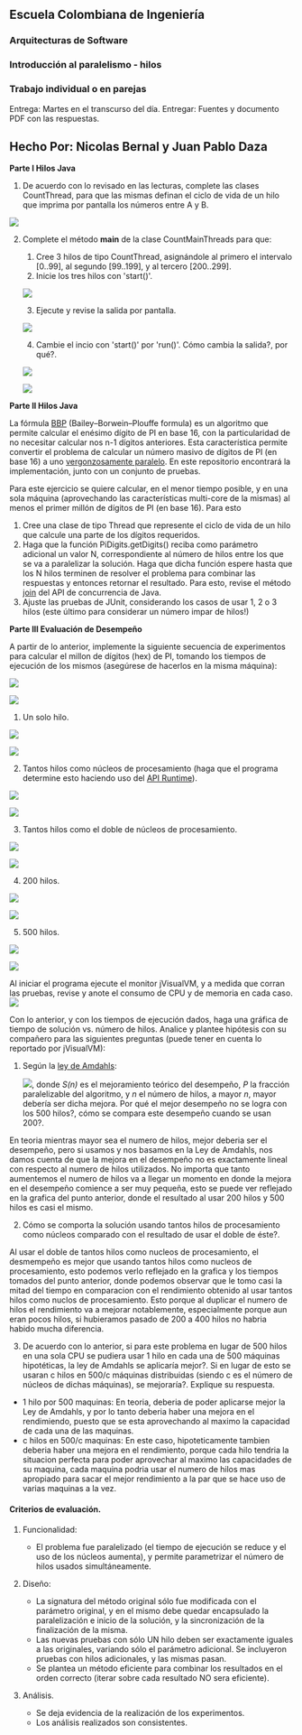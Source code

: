 ## Escuela Colombiana de Ingeniería
### Arquitecturas de Software
### Introducción al paralelismo - hilos

### Trabajo individual o en parejas

Entrega: Martes en el transcurso del día.
Entregar: Fuentes y documento PDF con las respuestas.

## Hecho Por: Nicolas Bernal y Juan Pablo Daza

**Parte I Hilos Java**

1. De acuerdo con lo revisado en las lecturas, complete las clases CountThread, para que las mismas definan el ciclo de vida de un hilo que imprima por pantalla los números entre A y B.

![](img/1.png)

2. Complete el método __main__ de la clase CountMainThreads para que:
	1. Cree 3 hilos de tipo CountThread, asignándole al primero el intervalo [0..99], al segundo [99..199], y al tercero [200..299].
	2. Inicie los tres hilos con 'start()'.
	
 	![](img/2.png)

   	3. Ejecute y revise la salida por pantalla. 
	
 	![](img/3.png)

   	4. Cambie el incio con 'start()' por 'run()'. Cómo cambia la salida?, por qué?.

	![](img/4.png)

	![](img/5.png)
 
**Parte II Hilos Java**

La fórmula [BBP](https://en.wikipedia.org/wiki/Bailey%E2%80%93Borwein%E2%80%93Plouffe_formula) (Bailey–Borwein–Plouffe formula) es un algoritmo que permite calcular el enésimo dígito de PI en base 16, con la particularidad de no necesitar calcular nos n-1 dígitos anteriores. Esta característica permite convertir el problema de calcular un número masivo de dígitos de PI (en base 16) a uno [vergonzosamente paralelo](https://en.wikipedia.org/wiki/Embarrassingly_parallel). En este repositorio encontrará la implementación, junto con un conjunto de pruebas. 

Para este ejercicio se quiere calcular, en el menor tiempo posible, y en una sola máquina (aprovechando las características multi-core de la mismas) al menos el primer millón de dígitos de PI (en base 16). Para esto

1. Cree una clase de tipo Thread que represente el ciclo de vida de un hilo que calcule una parte de los dígitos requeridos.
2. Haga que la función PiDigits.getDigits() reciba como parámetro adicional un valor N, correspondiente al número de hilos entre los que se va a paralelizar la solución. Haga que dicha función espere hasta que los N hilos terminen de resolver el problema para combinar las respuestas y entonces retornar el resultado. Para esto, revise el método [join](https://docs.oracle.com/javase/tutorial/essential/concurrency/join.html) del API de concurrencia de Java.
3. Ajuste las pruebas de JUnit, considerando los casos de usar 1, 2 o 3 hilos (este último para considerar un número impar de hilos!)


**Parte III Evaluación de Desempeño**

A partir de lo anterior, implemente la siguiente secuencia de experimentos para calcular el millon de dígitos (hex) de PI, tomando los tiempos de ejecución de los mismos (asegúrese de hacerlos en la misma máquina):

![](img/6.png)

![](img/7.png)

1. Un solo hilo.

![](img/8.png)

![](img/13.png)

2. Tantos hilos como núcleos de procesamiento (haga que el programa determine esto haciendo uso del [API Runtime](https://docs.oracle.com/javase/7/docs/api/java/lang/Runtime.html)).

![](img/12.png)

![](img/14.png)

3. Tantos hilos como el doble de núcleos de procesamiento.

![](img/11.png)

![](img/15.png)

4. 200 hilos.

![](img/10.png)

![](img/16.png)

5. 500 hilos.

![](img/9.png)

![](img/17.png)

Al iniciar el programa ejecute el monitor jVisualVM, y a medida que corran las pruebas, revise y anote el consumo de CPU y de memoria en cada caso. ![](img/jvisualvm.png)

Con lo anterior, y con los tiempos de ejecución dados, haga una gráfica de tiempo de solución vs. número de hilos. Analice y plantee hipótesis con su compañero para las siguientes preguntas (puede tener en cuenta lo reportado por jVisualVM):



1. Según la [ley de Amdahls](https://www.pugetsystems.com/labs/articles/Estimating-CPU-Performance-using-Amdahls-Law-619/#WhatisAmdahlsLaw?):

	![](img/ahmdahls.png), donde _S(n)_ es el mejoramiento teórico del desempeño, _P_ la fracción paralelizable del algoritmo, y _n_ el número de hilos, a mayor _n_, mayor debería ser dicha mejora. Por qué el mejor desempeño no se logra con los 500 hilos?, cómo se compara este desempeño cuando se usan 200?. 

En teoria mientras mayor sea el numero de hilos, mejor deberia ser el desempeño, pero si usamos y nos basamos en la Ley de Amdahls, nos damos cuenta de que la mejora en el desempeño no es exactamente lineal con respecto al numero de hilos utilizados. No importa que tanto aumentemos el numero de hilos va a llegar un momento en donde la mejora en el desempeño comience a ser muy pequeña, esto se puede ver reflejado en la grafica del punto anterior, donde el resultado al usar 200 hilos y 500 hilos es casi el mismo. 

2. Cómo se comporta la solución usando tantos hilos de procesamiento como núcleos comparado con el resultado de usar el doble de éste?.

Al usar el doble de tantos hilos como nucleos de procesamiento, el desmempeño es mejor que usando tantos hilos como nucleos de procesamiento, esto podemos verlo reflejado en la grafica y los tiempos tomados del punto anterior, donde podemos observar que le tomo casi la mitad del tiempo en comparacion con el rendimiento obtenido al usar tantos hilos como nuclos de procesamiento. Esto porque al duplicar el numero de hilos el rendimiento va a mejorar notablemente, especialmente porque aun eran pocos hilos, si hubieramos pasado de 200 a 400 hilos no habria habido mucha diferencia.

3. De acuerdo con lo anterior, si para este problema en lugar de 500 hilos en una sola CPU se pudiera usar 1 hilo en cada una de 500 máquinas hipotéticas, la ley de Amdahls se aplicaría mejor?. Si en lugar de esto se usaran c hilos en 500/c máquinas distribuidas (siendo c es el número de núcleos de dichas máquinas), se mejoraría?. Explique su respuesta.

- 1 hilo por 500 maquinas: En teoria, deberia de poder aplicarse mejor la Ley de Amdahls, y por lo tanto deberia haber una mejora en el rendimiendo, puesto que se esta aprovechando al maximo la capacidad de cada una de las maquinas.
- c hilos en 500/c maquinas: En este caso, hipoteticamente tambien deberia haber una mejora en el rendimiento, porque cada hilo tendria la situacion perfecta para poder aprovechar al maximo las capacidades de su maquina, cada maquina podria usar el numero de hilos mas apropiado para sacar el mejor rendimiento a la par que se hace uso de varias maquinas a la vez.

#### Criterios de evaluación.

1. Funcionalidad:
	- El problema fue paralelizado (el tiempo de ejecución se reduce y el uso de los núcleos aumenta), y permite parametrizar el número de hilos usados simultáneamente.

2. Diseño:
	- La signatura del método original sólo fue modificada con el parámetro original, y en el mismo debe quedar encapsulado la paralelización e inicio de la solución, y la sincronización de la finalización de la misma.
	- Las nuevas pruebas con sólo UN hilo deben ser exactamente iguales a las originales, variando sólo el parámetro adicional. Se incluyeron pruebas con hilos adicionales, y las mismas pasan.
	- Se plantea un método eficiente para combinar los resultados en el orden correcto (iterar sobre cada resultado NO sera eficiente).

3. Análisis.
	- Se deja evidencia de la realización de los experimentos.
	- Los análisis realizados son consistentes.
